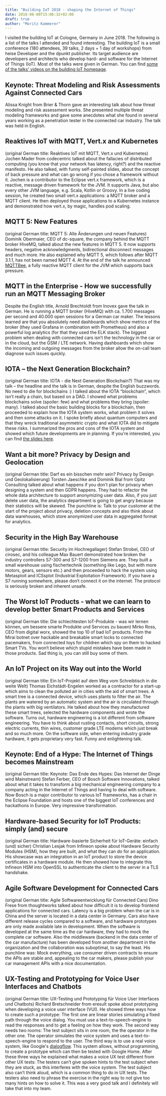 ```yaml
---
title: "Building IoT 2018 - shaping the Internet of Things"
date: 2018-06-08T15:06:32+02:00
draft: true
author: "Moritz Kammerer"
---
```

I visited the building IoT at Cologne, Germany in June 2018. The following is a list of the talks I attended and found interesting. The building IoT is a small conference (180 attendees, 39 talks, 2 days + 1 day of workshops) from heise Developer and the dpunkt publisher. Its target audience are developers and architects who develop hard- and software for the Internet of Things (IoT). Most of the talks were given in German. You can find [some of the talks' videos on the building IoT homepage](https://www.buildingiot.de/videos.php).

## Keynote: Threat Modeling and Risk Assessments Against Connected Cars
Alissa Knight from Brier & Thorn gave an interesting talk about how threat modeling and risk assessment works. She presented multiple threat modeling frameworks and gave some anecdotes what she found in several years working as a penetration tester in the connected car industry. The talk was held in English.

## Reaktives IoT with MQTT, Vert.x and Kubernetes
(original German title: Reaktives IoT mit MQTT, Vert.x und Kubernetes)
Jochen Mader from codecentric talked about the fallacies of distributed computing (you know that your network has latency, right?) and the reactive manifesto. He also talked, with funny self-painted slides, about the concept of back pressure and what can go wrong if you chose a framework without it. Jochen is a contributor to the Eclipse vert.x framework, which is a reactive, message driven framework for the JVM. It supports Java, but also every other JVM language, e.g. Scala, Kotlin or Groovy. In a live coding session, he created two small vert.x applications: a MQTT broker and a MQTT client. He then deployed those applications to a Kubernetes instance and demonstrated how vert.x, by magic, handles pod scaling.

## MQTT 5: New Features
(original German title: MQTT 5: Alle Änderungen und neuen Features)
Dominik Obermaier, CEO of dc-square, the company behind the MQTT broker HiveMQ, talked about the new features in MQTT 5. It now supports headers, negative acknowledgments, bidirectional disconnect messages and much more. He also explained why MQTT 5, which follows after MQTT 3.1.1, has not been named MQTT 4. At the end of the talk he announced [MQTTBee](https://github.com/mqtt-bee/mqtt-bee), a fully reactive MQTT client for the JVM which supports back pressure.

## MQTT in the Enterprise - How we successfully run an MQTT Messaging Broker
Despite the English title, Arnold Brechtoldt from Inovex gave the talk in German. He is running a MQTT broker (HiveMQ) with ca. 1.700 messages per second and 40.000 open sessions for a German car maker. The lessons learned are that you absolutely need dashboards which show metrics of the broker (they used Grafana in combination with Prometheus) and also a powerful log analytics (for that they used the ELK stack). The biggest problem when dealing with connected cars isn’t the technology in the car or in the cloud, but the GSM / LTE network. Having dashboards which show the incoming and outgoing messages from the broker allow the on-call team diagnose such issues quickly.

## IOTA – the Next Generation Blockchain?
(original German title: IOTA - die Next Generation Blockchain?)
That was my talk – the headline and the talk is in German, despite the English buzzwords. No need to die for blockchains :) I talked about the IOTA “blockchain”, which isn’t really a chain, but based on a DAG. I showed what problems blockchains solve (spoiler: few) and what problems they bring (spoiler: many). I talked about the basic building blocks for a blockchain, then proceeded to explain how the IOTA system works, what problem it solves and then some attacks on it. I spoke briefly about quantum computers and that they wreck traditional asymmetric crypto and what IOTA did to mitigate these risks. I summarized the pros and cons of the IOTA system and showed which future developments are in planning.
If you’re interested, you can find [the slides here](https://www.slideshare.net/QAware/iota-die-next-generation-blockchain).

## Want a bit more? Privacy by Design and Geolocation
(original German title: Darf es ein bisschen mehr sein? Privacy by Design und Geolokalisierung)
Torsten Jaeschke and Dominik Bial from Opitz Consulting talked about what happens if you don’t plan for privacy when designing a system and then GDPR happens. They had to refactor the whole data architecture to support anonymizing user data. Also, if you just delete user data, the analytics department is going to get angry because their statistics will be skewed. The punchline is: Talk to your customer at the start of the project about privacy, deletion concepts and also think about data warehouses, which store anonymized user data in aggregated format for analytics.

## Security in the High Bay Warehouse
(original German title: Security im Hochregallager)
Stefan Strobel, CEO of cirosec, and his colleague Max Bauert demonstrated how broken the industry controllers S7-300 and S7-1200 from Siemens are. They built a small warehouse using fischertechnik (something like Lego, but with more motors, gears, sensors etc.) and then proceeded to hack the system using Metasploit and ICSsplot (Industrial Exploitation Framework). If you have a S7 running somewhere, please don‘t connect it on the internet. The protocol is seriously broken and inherent unsafe.

## The Worst IoT Products - what we can learn to develop better Smart Products and Services
(original German title: Die schlechtesten IoT-Produkte - was wir lernen können, um bessere smarte Produkte und Services zu bauen)
Mirko Ross, CEO from digital worx, showed the top 10 of bad IoT products. From the Mirai botnet over hackable and breakable smart locks to connected pacemakers, from connected toys for children which spy on them to hacked Smart TVs. You won‘t believe which stupid mistakes have been made in those products. Sad thing is, you can still buy some of them.

## An IoT Project on its Way out into the World
(original German title: Ein IoT-Projekt auf dem Weg vom Schreibtisch in die weite Welt)
Thomas Eichstädt-Engelen worked as a contractor for a start-up which aims to clean the polluted air in cities with the aid of smart trees. A smart tree is a connected device, which uses plants to filter the air. The plants are watered by an automatic system and the air is circulated through the plants with big ventilators. He talked about how they manufactured these smart trees, selected the hardware components and wrote the software. Turns out, hardware engineering is a lot different from software engineering. You have to think about rusting contacts, short circuits, strong electric currents, thin wires, customer grade LTE modems which just break and so much more. On the software side, when entering industry grade hardware, it gets proprietary very fast. Funny and enlightening talk.

## Keynote: End of a Hype: The Internet of Things becomes Mainstream
(original German title: Keynote: Das Ende des Hypes: Das Internet der Dinge wird Mainstream)
Stefan Ferber, CEO of Bosch Software Innovations, talked about what it takes to transform a big mechanical engineering company to a company acting in the Internet of Things and having to deal with software. Now Bosch is a major contributor to various IoT frameworks, has a chair in the Eclipse Foundation and hosts one of the biggest IoT conferences and hackathons in Europe. Very impressive transformation.

## Hardware-based Security for IoT Products: simply (and) secure
(original German title: Hardware-basierte Sicherheit für IoT-Geräte: einfach (und) sicher)
Christian Lesjak from Infineon spoke about Hardware Security Modules (HSM), how they are built, and what they can do for an application. His showcase was an integration in an IoT product to store the device certificates in a hardware module. He then showed how to integrate this Infineon HSM into OpenSSL to authenticate the client to the server in a TLS handshake.

## Agile Software Development for Connected Cars
(original German title: Agile Softwareentwicklung für Connected Cars)
Dino Frese from thoughtworks talked about how difficult it is to develop frontend applications for connected cars. Latency is a big problem when the car is in China and the server is located in a data center in Germany. Cars also have different release cycles compared to a software, and hardware prototypes are only made available late in development. When the software is developed at the same time as the car hardware, they had to mock the complete car software. Also the middleware (backend in the data center of the car manufacture) has been developed from another department in the organization and the collaboration was suboptimal, to say the least. His punchline was: Mock everything, use consumer driven contracts to ensure the APIs are stable and, appealing to the car makers, please publish your car management APIs with a nice documentation.

## UX-Testing and Prototyping for Voice User Interfaces and Chatbots
(original German title: UX-Testing und Prototyping für Voice User Interfaces und Chatbots)
Richard Bretschneider from eresult spoke about prototyping when developing a voice user interface (VUI). He showed three ways how to create such a prototype: The first one are linear stories simulating a fixed path through the voice dialog. You must use a text-to-speech-engine to read the responses and to get a feeling on how they work. The second way needs two rooms: The test subject sits in one room, the the operator in the other one. The operator simulates the voice system and uses a text-to-speech-engine to respond to the user. The third way is to use a real voice system, like Google's [dialogflow](https://dialogflow.com/). This system allows, without programming, to create a prototype which can then be tested with Google Home. After these three ways he explained what makes a voice UX test different from other UX tests: The testers can’t give spoken hints to the test subject when they are stuck, as this interferes with the voice system. The test subject also can’t think aloud, which is a common thing to do in UX tests. The testers also need to phrase the exercise in the right way to not give too many hints on how to solve it. This was a very good talk and I definitely will take that into my team.